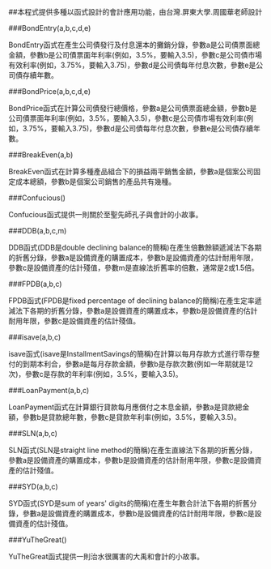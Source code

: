##本程式提供多種以函式設計的會計應用功能，由台灣.屏東大學.周國華老師設計

###BondEntry(a,b,c,d,e)
    
BondEntry函式在產生公司債發行及付息還本的攤銷分錄，參數a是公司債票面總金額，參數b是公司債票面年利率(例如，3.5%，要輸入3.5)，參數c是公司債市場有效利率(例如，3.75%，要輸入3.75)，參數d是公司債每年付息次數，參數e是公司債存續年數。

###BondPrice(a,b,c,d,e)
    
BondPrice函式在計算公司債發行總價格，參數a是公司債票面總金額，參數b是公司債票面年利率(例如，3.5%，要輸入3.5)，參數c是公司債市場有效利率(例如，3.75%，要輸入3.75)，參數d是公司債每年付息次數，參數e是公司債存續年數。

###BreakEven(a,b)
    
BreakEven函式在計算多種產品組合下的損益兩平銷售金額，參數a是個案公司固定成本總額，參數b是個案公司銷售的產品共有幾種。


###Confucious()

Confucious函式提供一則關於至聖先師孔子與會計的小故事。

###DDB(a,b,c,m)
    
DDB函式(DDB是double declining balance的簡稱)在產生倍數餘額遞減法下各期的折舊分錄，參數a是設備資產的購置成本，參數b是設備資產的估計耐用年限，參數c是設備資產的估計殘值，參數m是直線法折舊率的倍數，通常是2或1.5倍。


###FPDB(a,b,c)
   
FPDB函式(FPDB是fixed percentage of declining balance的簡稱)在產生定率遞減法下各期的折舊分錄，參數a是設備資產的購置成本，參數b是設備資產的估計耐用年限，參數c是設備資產的估計殘值。

###isave(a,b,c)
    
isave函式(isave是InstallmentSavings的簡稱)在計算以每月存款方式進行零存整付的到期本利合，參數a是每月存款金額，參數b是存款次數(例如一年期就是12次)，參數c是存款的年利率(例如，3.5%，要輸入3.5)。

###LoanPayment(a,b,c)
    
LoanPayment函式在計算銀行貸款每月應償付之本息金額，參數a是貸款總金額，參數b是貸款總年數，參數c是貸款年利率(例如，3.5%，要輸入3.5)。


###SLN(a,b,c)
   
SLN函式(SLN是straight line method的簡稱)在產生直線法下各期的折舊分錄，參數a是設備資產的購置成本，參數b是設備資產的估計耐用年限，參數c是設備資產的估計殘值。

###SYD(a,b,c)
    
SYD函式(SYD是sum of years' digits的簡稱)在產生年數合計法下各期的折舊分錄，參數a是設備資產的購置成本，參數b是設備資產的估計耐用年限，參數c是設備資產的估計殘值。

###YuTheGreat()

YuTheGreat函式提供一則治水很厲害的大禹和會計的小故事。





    

    

